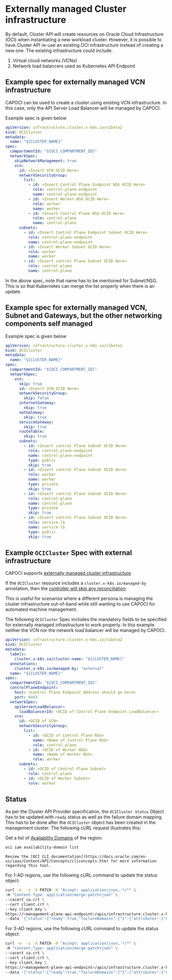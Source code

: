 # Externally managed Cluster infrastructure

By default, Cluster API will create resources on Oracle Cloud Infrastructure (OCI) when instantiating a new workload cluster. However, it is possible to have Cluster API re-use an existing OCI infrastructure instead of creating a new one. The existing infrastructure could include:

 1. Virtual cloud networks (VCNs)
 1. Network load balancers used as Kubernetes API Endpoint

## Example spec for externally managed VCN infrastructure

CAPOCI can be used to create a cluster using existing VCN infrastructure. In this case, only the
API Server Load Balancer will be managed by CAPOCI.

Example spec is given below

```yaml
apiVersion: infrastructure.cluster.x-k8s.io/v1beta2
kind: OCICluster
metadata:
  name: "${CLUSTER_NAME}"
spec:
  compartmentId: "${OCI_COMPARTMENT_ID}"
  networkSpec:
    skipNetworkManagement: true
    vcn:
      id: <Insert VCN OCID Here>
      networkSecurityGroup:
        list:
          - id: <Insert Control Plane Endpoint NSG OCID Here>
            role: control-plane-endpoint
            name: control-plane-endpoint
          - id: <Insert Worker NSG OCID Here>
            role: worker
            name: worker
          - id: <Insert Control Plane NSG OCID Here>
            role: control-plane
            name: control-plane
      subnets:
        - id: <Insert Control Plane Endpoint Subnet OCID Here>
          role: control-plane-endpoint
          name: control-plane-endpoint
        - id: <Insert Worker Subnet OCID Here>
          role: worker
          name: worker
        - id: <Insert control Plane Subnet OCID Here>
          role: control-plane
          name: control-plane
```

In the above spec, note that name has to be mentioned for Subnet/NSG. This is so that Kubernetes
can merge the list properly when there is an update.

## Example spec for externally managed VCN, Subnet and Gateways, but the other networking components self managed

Example spec is given below

```yaml
apiVersion: infrastructure.cluster.x-k8s.io/v1beta2
kind: OCICluster
metadata:
  name: "${CLUSTER_NAME}"
spec:
  compartmentId: "${OCI_COMPARTMENT_ID}"
  networkSpec:
    vcn:
      skip: true
      id: <Insert VCN OCID Here>
      networkSecurityGroup:
        skip: false
      internetGateway:
        skip: true
      natGateway:
        skip: true
      serviceGateway:
        skip: true
      routeTable:
        skip: true
      subnets:
        - id: <Insert control Plane Subnet OCID Here>
          role: control-plane-endpoint
          name: control-plane-endpoint
          type: public
          skip: true
        - id: <Insert control Plane Subnet OCID Here>
          role: worker
          name: worker
          type: private
          skip: true
        - id: <Insert control Plane Subnet OCID Here>
          role: control-plane
          name: control-plane
          type: private
          skip: true
        - id: <Insert control Plane Subnet OCID Here>
          role: service-lb
          name: service-lb
          type: public
          skip: true
```

## Example `OCICluster` Spec with external infrastructure

CAPOCI supports [externally managed cluster infrastructure](https://github.com/kubernetes-sigs/cluster-api/blob/10d89ceca938e4d3d94a1d1c2b60515bcdf39829/docs/proposals/20210203-externally-managed-cluster-infrastructure.md).

If the `OCICluster` resource includes a `cluster.x-k8s.io/managed-by` annotation, then the [controller will skip any reconciliation](https://cluster-api.sigs.k8s.io/developer/providers/cluster-infrastructure.html#normal-resource).

This is useful for scenarios where a different persona is managing the cluster infrastructure out-of-band while still wanting to use CAPOCI for automated machine management.

The following `OCICluster` Spec includes the mandatory fields to be specified for externally managed infrastructure to work properly. In this example neither the VCN nor the network load balancer will be managed by CAPOCI.

```yaml
apiVersion: infrastructure.cluster.x-k8s.io/v1beta2
kind: OCICluster
metadata:
  labels:
    cluster.x-k8s.io/cluster-name: "${CLUSTER_NAME}"
  annotations:
    cluster.x-k8s.io/managed-by: "external"
  name: "${CLUSTER_NAME}"
spec:
  compartmentId: "${OCI_COMPARTMENT_ID}"
  controlPlaneEndpoint:
    host: <Control Plane Endpoint Address should go here>
    port: 6443
  networkSpec:
    apiServerLoadBalancer:
      loadBalancerId: <OCID of Control Plane Endpoint LoadBalancer>
    vcn:
      id: <OCID of VCN>
      networkSecurityGroup:
        list:
          - id: <OCID of Control Plane NSG>
            name: <Name of Control Plane NSG>
            role: control-plane
          - id: <OCID of Worker NSG>
            name: <Name of Worker NSG>
            role: worker
      subnets:
        - id: <OCID of Control Plane Subnet>
          role: control-plane
        - id: <OCID of Worker Subnet>
          role: worker
```



## Status

As per the Cluster API Provider specification, the `OCICluster Status` Object has to be updated with `ready` status
as well as the failure domain mapping. This has to be done after the `OCICluster` object has been created in the management cluster.
The following cURL request illustrates this:

Get a list of [Availability Domains](../reference/glossary.md#ad) of the region:

```bash
oci iam availability-domain list
```

```admonish info
Review the [OCI CLI documentation](https://docs.oracle.com/en-us/iaas/Content/API/Concepts/cliconcepts.htm) for more information regarding this tool.
```

For 1-AD regions, use the following cURL command to update the status object:

```bash
curl -o  -s -X PATCH -H "Accept: application/json, */*" \
-H "Content-Type: application/merge-patch+json" \
--cacert ca.crt \
--cert client.crt \
--key client.key \
https://<management-plane-api-endpoint>/apis/infrastructure.cluster.x-k8s.io/v1beta2/namespaces/<cluster-namespace>/ociclusters/<cluster-name>/status \
--data '{"status":{"ready":true,"failureDomains":{"1":{"attributes":{"AvailabilityDomain":"zkJl:AP-HYDERABAD-1-AD-1","FaultDomain":"FAULT-DOMAIN-1"},"controlPlane":true},"2":{"attributes":{"AvailabilityDomain":"zkJl:AP-HYDERABAD-1-AD-1","FaultDomain":"FAULT-DOMAIN-2"},"controlPlane":true},"3":{"attributes":{"AvailabilityDomain":"zkJl:AP-HYDERABAD-1-AD-1","FaultDomain":"FAULT-DOMAIN-3"}}}}}'
```

For 3-AD regions, use the following cURL command to update the status object:

```bash
curl -o  -s -X PATCH -H "Accept: application/json, */*" \
-H "Content-Type: application/merge-patch+json" \
--cacert ca.crt \
--cert client.crt \
--key client.key \
https://<management-plane-api-endpoint>/apis/infrastructure.cluster.x-k8s.io/v1beta2/namespaces/<cluster-namespace>/ociclusters/<cluster-name>/status \
--data '{"status":{"ready":true,"failureDomains":{"1":{"attributes":{"AvailabilityDomain":"zkJl:US-ASHBURN-1-AD-1"},"controlPlane":true},"2":{"attributes":{"AvailabilityDomain":"zkJl:US-ASHBURN-1-AD-2"},"controlPlane":true},"3":{"attributes":{"AvailabilityDomain":"zkJl:US-ASHBURN-1-AD-3"}}}}}'
```


